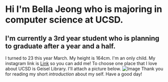 # Hi I'm Bella Jeong who is majoring in computer science at UCSD. 
## I'm currently a 3rd year student who is planning to graduate after a year and a half.
I turned to 23 this year March. 
My height is 164cm. 
I'm an only child. 
My instagram link is [Link](https://www.instagram.com/mydear_bell/) so you can add me! 
To choose one place that I love about UCSD is Geisel Library. I'll attach a picture below. 
![Image](https://en.wikipedia.org/wiki/Geisel_Library#/media/File:Geisel_Library,_UCSD/b.jpg)
Thank you for reading my short *introduction* about my self. 
Have a good day!
